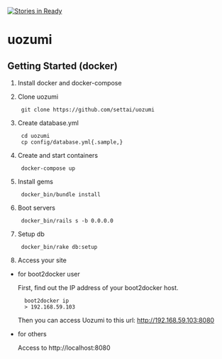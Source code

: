 [![Stories in Ready](https://badge.waffle.io/settai/uozumi.png?label=ready&title=Ready)](https://waffle.io/settai/uozumi)
# uozumi

## Getting Started (docker)

1. Install docker and docker-compose

2. Clone uozumi

        git clone https://github.com/settai/uozumi

3. Create database.yml

        cd uozumi
        cp config/database.yml{.sample,}

4. Create and start containers

        docker-compose up

5. Install gems

        docker_bin/bundle install

6. Boot servers

        docker_bin/rails s -b 0.0.0.0

7. Setup db

        docker_bin/rake db:setup

8. Access your site
  - for boot2docker user

    First, find out the IP address of your boot2docker host.

          boot2docker ip
          > 192.168.59.103

    Then you can access Uozumi to this url: http://192.168.59.103:8080

  - for others

    Access to http://localhost:8080

